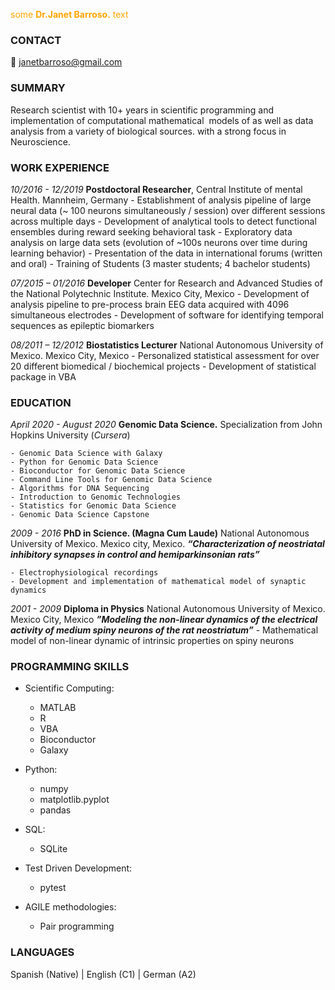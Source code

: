 <span style="color:orange">some **Dr.Janet Barroso.** text</span>

### CONTACT
:e-mail: janetbarroso@gmail.com 
### SUMMARY
Research scientist with 10+ years in scientific programming and implementation of computational mathematical  models of as well as data analysis from a variety of biological sources.
with a strong focus in Neuroscience.


### WORK EXPERIENCE
_10/2016 - 12/2019_
**Postdoctoral Researcher**, 
Central Institute of mental Health. 
Mannheim, Germany
    - Establishment of analysis pipeline of large neural data (~ 100 neurons simultaneously / session) over different sessions across multiple days
    - Development of analytical tools to detect functional ensembles during reward seeking behavioral task
    - Exploratory data analysis on large data sets (evolution of ~100s neurons over time during learning behavior)
    - Presentation of the data in international forums (written and oral)
    - Training of Students (3 master students; 4 bachelor students)

_07/2015 – 01/2016_
**Developer**
Center for Research and Advanced Studies of the National Polytechnic Institute.
Mexico City, Mexico
    - Development of analysis pipeline to pre-process  brain EEG data acquired with 4096 simultaneous electrodes
    - Development of software for identifying temporal sequences as epileptic biomarkers

_08/2011 – 12/2012_
**Biostatistics Lecturer**
National Autonomous University of Mexico. 
Mexico City, Mexico
    - Personalized statistical assessment for over 20 different biomedical / biochemical projects 
    - Development of statistical package in VBA


### EDUCATION
      
_April 2020 -  August 2020_
**Genomic Data Science.** 
Specialization from John Hopkins University (_Cursera_) 

    - Genomic Data Science with Galaxy
    - Python for Genomic Data Science
    - Bioconductor for Genomic Data Science
    - Command Line Tools for Genomic Data Science
    - Algorithms for DNA Sequencing
    - Introduction to Genomic Technologies
    - Statistics for Genomic Data Science
    - Genomic Data Science Capstone

_2009 - 2016_
**PhD in Science. (Magna Cum Laude)** 
National Autonomous University of Mexico. 
Mexico city, Mexico. 
**_“Characterization of neostriatal inhibitory synapses in control and hemiparkinsonian rats”_**

    - Electrophysiological recordings
    - Development and implementation of mathematical model of synaptic dynamics
    
    
_2001 - 2009_
**Diploma in Physics** 
National Autonomous University of Mexico.
Mexico City, Mexico
**_”Modeling the non-linear dynamics of the electrical activity of medium spiny neurons of the rat neostriatum”_**
    - Mathematical model of non-linear dynamic of intrinsic properties on spiny neurons


### PROGRAMMING SKILLS

* Scientific Computing:                   
    - MATLAB               
    - R                      
    - VBA                                      
    - Bioconductor
    - Galaxy

* Python:
    - numpy
    - matplotlib.pyplot
    - pandas

* SQL:
    - SQLite

* Test Driven Development:
    - pytest

* AGILE methodologies:
    - Pair programming

### LANGUAGES

Spanish (Native) | English (C1) | German (A2)
